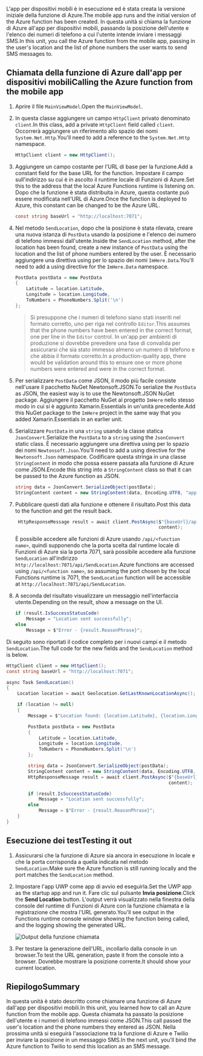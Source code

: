 <span data-ttu-id="7af16-101">L'app per dispositivi mobili è in esecuzione ed è stata creata la versione iniziale della funzione di Azure.</span><span class="sxs-lookup"><span data-stu-id="7af16-101">The mobile app runs and the initial version of the Azure function has been created.</span></span> <span data-ttu-id="7af16-102">In questa unità si chiama la funzione di Azure all'app per dispositivi mobili, passando la posizione dell'utente e l'elenco dei numeri di telefono a cui l'utente intende inviare i messaggi SMS.</span><span class="sxs-lookup"><span data-stu-id="7af16-102">In this unit, you call the Azure function from the mobile app, passing in the user's location and the list of phone numbers the user wants to send SMS messages to.</span></span>

## <a name="calling-the-azure-function-from-the-mobile-app"></a><span data-ttu-id="7af16-103">Chiamata della funzione di Azure dall'app per dispositivi mobili</span><span class="sxs-lookup"><span data-stu-id="7af16-103">Calling the Azure function from the mobile app</span></span>

1. <span data-ttu-id="7af16-104">Aprire il file `MainViewModel`.</span><span class="sxs-lookup"><span data-stu-id="7af16-104">Open the `MainViewModel`.</span></span>

1. <span data-ttu-id="7af16-105">In questa classe aggiungere un campo `HttpClient` privato denominato `client`.</span><span class="sxs-lookup"><span data-stu-id="7af16-105">In this class, add a private `HttpClient` field called `client`.</span></span> <span data-ttu-id="7af16-106">Occorrerà aggiungere un riferimento allo spazio dei nomi `System.Net.Http`.</span><span class="sxs-lookup"><span data-stu-id="7af16-106">You'll need to add a reference to the `System.Net.Http` namespace.</span></span>

    ```cs
    HttpClient client = new HttpClient();
    ```

1. <span data-ttu-id="7af16-107">Aggiungere un campo costante per l'URL di base per la funzione.</span><span class="sxs-lookup"><span data-stu-id="7af16-107">Add a constant field for the base URL for the function.</span></span> <span data-ttu-id="7af16-108">Impostare il campo sull'indirizzo su cui è in ascolto il runtime locale di Funzioni di Azure.</span><span class="sxs-lookup"><span data-stu-id="7af16-108">Set this to the address that the local Azure Functions runtime is listening on.</span></span> <span data-ttu-id="7af16-109">Dopo che la funzione è stata distribuita in Azure, questa costante può essere modificata nell'URL di Azure.</span><span class="sxs-lookup"><span data-stu-id="7af16-109">Once the function is deployed to Azure, this constant can be changed to be the Azure URL.</span></span>

    ```cs
    const string baseUrl = "http://localhost:7071";
    ```

1. <span data-ttu-id="7af16-110">Nel metodo `SendLocation`, dopo che la posizione è stata rilevata, creare una nuova istanza di `PostData` usando la posizione e l'elenco dei numero di telefono immessi dall'utente.</span><span class="sxs-lookup"><span data-stu-id="7af16-110">Inside the `SendLocation` method, after the location has been found, create a new instance of `PostData` using the location and the list of phone numbers entered by the user.</span></span> <span data-ttu-id="7af16-111">È necessario aggiungere una direttiva using per lo spazio dei nomi `ImHere.Data`.</span><span class="sxs-lookup"><span data-stu-id="7af16-111">You'll need to add a using directive for the `ImHere.Data` namespace.</span></span>

    ```cs
    PostData postData = new PostData
    {
        Latitude = location.Latitude,
        Longitude = location.Longitude,
        ToNumbers = PhoneNumbers.Split('\n')
    };
    ```

    > <span data-ttu-id="7af16-112">Si presuppone che i numeri di telefono siano stati inseriti nel formato corretto, uno per riga nel controllo `Editor`.</span><span class="sxs-lookup"><span data-stu-id="7af16-112">This assumes that the phone numbers have been entered in the correct format, one per line in the `Editor` control.</span></span> <span data-ttu-id="7af16-113">In un'app per ambienti di produzione si dovrebbe prevedere una fase di convalida per assicurarsi che sia stato immesso almeno un numero di telefono e che abbia il formato corretto.</span><span class="sxs-lookup"><span data-stu-id="7af16-113">In a production-quality app, there would be validation around this to ensure one or more phone numbers were entered and were in the correct format.</span></span>

1. <span data-ttu-id="7af16-114">Per serializzare `PostData` come JSON, il modo più facile consiste nell'usare il pacchetto NuGet Newtonsoft.JSON.</span><span class="sxs-lookup"><span data-stu-id="7af16-114">To serialize the `PostData` as JSON, the easiest way is to use the Newtonsoft.JSON NuGet package.</span></span> <span data-ttu-id="7af16-115">Aggiungere il pacchetto NuGet al progetto `ImHere` nello stesso modo in cui si è aggiunto Xamarin.Essentials in un'unità precedente.</span><span class="sxs-lookup"><span data-stu-id="7af16-115">Add this NuGet package to the `ImHere` project in the same way that you added Xamarin.Essentials in an earlier unit.</span></span>

1. <span data-ttu-id="7af16-116">Serializzare `PostData` in una `string` usando la classe statica `JsonConvert`.</span><span class="sxs-lookup"><span data-stu-id="7af16-116">Serialize the `PostData` to a `string` using the `JsonConvert` static class.</span></span> <span data-ttu-id="7af16-117">È necessario aggiungere una direttiva using per lo spazio dei nomi `Newtonsoft.Json`.</span><span class="sxs-lookup"><span data-stu-id="7af16-117">You'll need to add a using directive for the `Newtonsoft.Json` namespace.</span></span> <span data-ttu-id="7af16-118">Codificare questa stringa in una classe `StringContent` in modo che possa essere passata alla funzione di Azure come JSON.</span><span class="sxs-lookup"><span data-stu-id="7af16-118">Encode this string into a `StringContent` class so that it can be passed to the Azure function as JSON.</span></span>

    ```cs
    string data = JsonConvert.SerializeObject(postData);
    StringContent content = new StringContent(data, Encoding.UTF8, "application/json");
    ```

1. <span data-ttu-id="7af16-119">Pubblicare questi dati alla funzione e ottenere il risultato.</span><span class="sxs-lookup"><span data-stu-id="7af16-119">Post this data to the function and get the result back.</span></span>

   ```cs
    HttpResponseMessage result = await client.PostAsync($"{baseUrl}/api/SendLocation",
                                                        content);
   ```

   <span data-ttu-id="7af16-120">È possibile accedere alle funzioni di Azure usando `/api/<function name>`, quindi supponendo che la porta scelta dal runtime locale di Funzioni di Azure sia la porta 7071, sarà possibile accedere alla funzione `SendLocation` all'indirizzo `http://localhost:7071/api/SendLocation`.</span><span class="sxs-lookup"><span data-stu-id="7af16-120">Azure functions are accessed using `/api/<function name>`, so assuming the port chosen by the local Functions runtime is 7071, the `SendLocation` function will be accessible at `http://localhost:7071/api/SendLocation`.</span></span>

1. <span data-ttu-id="7af16-121">A seconda del risultato visualizzare un messaggio nell'interfaccia utente.</span><span class="sxs-lookup"><span data-stu-id="7af16-121">Depending on the result, show a message on the UI.</span></span>

    ```cs
    if (result.IsSuccessStatusCode)
        Message = "Location sent successfully";
    else
        Message = $"Error - {result.ReasonPhrase}";
    ```

<span data-ttu-id="7af16-122">Di seguito sono riportati il codice completo per i nuovi campi e il metodo `SendLocation`.</span><span class="sxs-lookup"><span data-stu-id="7af16-122">The full code for the new fields and the `SendLocation` method is below.</span></span>

```cs
HttpClient client = new HttpClient();
const string baseUrl = "http://localhost:7071";

async Task SendLocation()
{
    Location location = await Geolocation.GetLastKnownLocationAsync();

    if (location != null)
    {
        Message = $"Location found: {location.Latitude}, {location.Longitude}.";

        PostData postData = new PostData
        {
            Latitude = location.Latitude,
            Longitude = location.Longitude,
            ToNumbers = PhoneNumbers.Split('\n')
        };

        string data = JsonConvert.SerializeObject(postData);
        StringContent content = new StringContent(data, Encoding.UTF8, "application/json");
        HttpResponseMessage result = await client.PostAsync($"{baseUrl}/api/SendLocation",
                                                            content);

        if (result.IsSuccessStatusCode)
            Message = "Location sent successfully";
        else
            Message = $"Error - {result.ReasonPhrase}";
    }
}
```

## <a name="testing-it-out"></a><span data-ttu-id="7af16-123">Esecuzione dei test</span><span class="sxs-lookup"><span data-stu-id="7af16-123">Testing it out</span></span>

1. <span data-ttu-id="7af16-124">Assicurarsi che la funzione di Azure sia ancora in esecuzione in locale e che la porta corrisponda a quella indicata nel metodo `SendLocation`.</span><span class="sxs-lookup"><span data-stu-id="7af16-124">Make sure the Azure function is still running locally and the port matches the `SendLocation` method.</span></span>

1. <span data-ttu-id="7af16-125">Impostare l'app UWP come app di avvio ed eseguirla.</span><span class="sxs-lookup"><span data-stu-id="7af16-125">Set the UWP app as the startup app and run it.</span></span> <span data-ttu-id="7af16-126">Fare clic sul pulsante **Invia posizione**.</span><span class="sxs-lookup"><span data-stu-id="7af16-126">Click the **Send Location** button.</span></span> <span data-ttu-id="7af16-127">L'output verrà visualizzato nella finestra della console del runtime di Funzioni di Azure con la funzione chiamata e la registrazione che mostra l'URL generato.</span><span class="sxs-lookup"><span data-stu-id="7af16-127">You'll see output in the Functions runtime console window showing the function being called, and the logging showing the generated URL.</span></span>

    ![Output della funzione chiamata](../media-drafts/6-function-called.png)

1. <span data-ttu-id="7af16-129">Per testare la generazione dell'URL, incollarlo dalla console in un browser.</span><span class="sxs-lookup"><span data-stu-id="7af16-129">To test the URL generation, paste it from the console into a browser.</span></span> <span data-ttu-id="7af16-130">Dovrebbe mostrare la posizione corrente.</span><span class="sxs-lookup"><span data-stu-id="7af16-130">It should show your current location.</span></span>

## <a name="summary"></a><span data-ttu-id="7af16-131">Riepilogo</span><span class="sxs-lookup"><span data-stu-id="7af16-131">Summary</span></span>

<span data-ttu-id="7af16-132">In questa unità è stato descritto come chiamare una funzione di Azure dall'app per dispositivi mobili.</span><span class="sxs-lookup"><span data-stu-id="7af16-132">In this unit, you learned how to call an Azure function from the mobile app.</span></span> <span data-ttu-id="7af16-133">Questa chiamata ha passato la posizione dell'utente e i numeri di telefono immessi come JSON.</span><span class="sxs-lookup"><span data-stu-id="7af16-133">This call passed the user's location and the phone numbers they entered as JSON.</span></span> <span data-ttu-id="7af16-134">Nella prossima unità si eseguirà l'associazione tra la funzione di Azure e Twilio per inviare la posizione in un messaggio SMS.</span><span class="sxs-lookup"><span data-stu-id="7af16-134">In the next unit, you'll bind the Azure function to Twilio to send this location as an SMS message.</span></span>